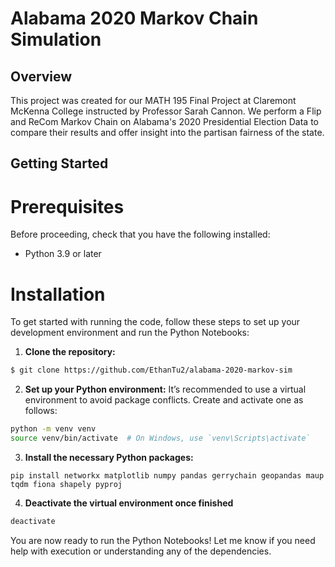 # Alabama 2020 Markov Chain Simulation

## Overview

This project was created for our MATH 195 Final Project at Claremont McKenna College instructed by Professor Sarah Cannon. 
We perform a Flip and ReCom Markov Chain on Alabama's 2020 Presidential Election Data to compare their results and offer insight into the partisan fairness of the state.

## Getting Started

# Prerequisites

Before proceeding, check that you have the following installed:

- Python 3.9 or later 

# Installation

To get started with running the code, follow these steps to set up your
development environment and run the Python Notebooks:

1. **Clone the repository:**
```bash
$ git clone https://github.com/EthanTu2/alabama-2020-markov-sim
```

2. **Set up your Python environment:**
It’s recommended to use a virtual environment to avoid package conflicts. Create and activate one as follows:

```bash
python -m venv venv
source venv/bin/activate  # On Windows, use `venv\Scripts\activate`
```

3. **Install the necessary Python packages:**

```
pip install networkx matplotlib numpy pandas gerrychain geopandas maup tqdm fiona shapely pyproj
```

4. **Deactivate the virtual environment once finished**

```bash
deactivate
```

You are now ready to run the Python Notebooks! Let me know if you need help with execution or understanding any of the dependencies.

